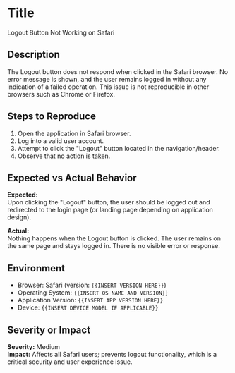 # Title
Logout Button Not Working on Safari

## Description
The Logout button does not respond when clicked in the Safari browser. No error message is shown, and the user remains logged in without any indication of a failed operation. This issue is not reproducible in other browsers such as Chrome or Firefox.

## Steps to Reproduce
1. Open the application in Safari browser.
2. Log into a valid user account.
3. Attempt to click the "Logout" button located in the navigation/header.
4. Observe that no action is taken.

## Expected vs Actual Behavior
**Expected:**  
Upon clicking the "Logout" button, the user should be logged out and redirected to the login page (or landing page depending on application design).

**Actual:**  
Nothing happens when the Logout button is clicked. The user remains on the same page and stays logged in. There is no visible error or response.

## Environment
- Browser: Safari (version: `{{INSERT VERSION HERE}}`)
- Operating System: `{{INSERT OS NAME AND VERSION}}`
- Application Version: `{{INSERT APP VERSION HERE}}`
- Device: `{{INSERT DEVICE MODEL IF APPLICABLE}}`

## Severity or Impact
**Severity:** Medium  
**Impact:** Affects all Safari users; prevents logout functionality, which is a critical security and user experience issue.
